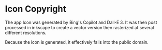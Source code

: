 # Icon Copyright

The app Icon was generated by Bing's Copilot and Dall-E 3. It was then post
processed in inkscape to create a vector version then rasterized at several
different resolutions.

Because the icon is generated, it effectively falls into the public domain.
